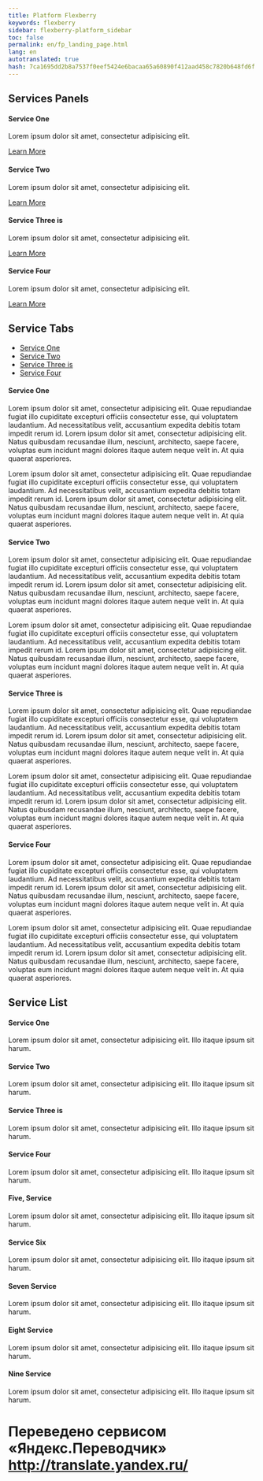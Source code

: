 ```yaml
--- 
title: Platform Flexberry 
keywords: flexberry 
sidebar: flexberry-platform_sidebar 
toc: false 
permalink: en/fp_landing_page.html 
lang: en 
autotranslated: true 
hash: 7ca1695dd2b8a7537f0eef5424e6bacaa65a60890f412aad458c7820b648fd6f 
--- 
```


<div class="row"> 
<div class="col-lg-12"> 
<h2 class="page-header">Services Panels</h2> 
</div> 
<div class="col-md-3 col-sm-6"> 
<div class="panel panel-default text-center"> 
<div class="panel-heading"> 
<span class="fa-stack fa-5x"> 
<i class="fa fa-circle fa-stack-2x text-primary"></i> 
<i class="fa fa-tree fa-stack-1x fa-inverse"></i> 
</span> 
</div> 
<div class="panel-body"> 
<h4>Service One</h4> 
<p>Lorem ipsum dolor sit amet, consectetur adipisicing elit.</p> 
<a href="#" class="btn btn-primary">Learn More</a> 
</div> 
</div> 
</div> 
<div class="col-md-3 col-sm-6"> 
<div class="panel panel-default text-center"> 
<div class="panel-heading"> 
<span class="fa-stack fa-5x"> 
<i class="fa fa-circle fa-stack-2x text-primary"></i> 
<i class="fa fa-car fa-stack-1x fa-inverse"></i> 
</span> 
</div> 
<div class="panel-body"> 
<h4>Service Two</h4> 
<p>Lorem ipsum dolor sit amet, consectetur adipisicing elit.</p> 
<a href="#" class="btn btn-primary">Learn More</a> 
</div> 
</div> 
</div> 
<div class="col-md-3 col-sm-6"> 
<div class="panel panel-default text-center"> 
<div class="panel-heading"> 
<span class="fa-stack fa-5x"> 
<i class="fa fa-circle fa-stack-2x text-primary"></i> 
<i class="fa fa-support fa-stack-1x fa-inverse"></i> 
</span> 
</div> 
<div class="panel-body"> 
<h4>Service Three is</h4> 
<p>Lorem ipsum dolor sit amet, consectetur adipisicing elit.</p> 
<a href="#" class="btn btn-primary">Learn More</a> 
</div> 
</div> 
</div> 
<div class="col-md-3 col-sm-6"> 
<div class="panel panel-default text-center"> 
<div class="panel-heading"> 
<span class="fa-stack fa-5x"> 
<i class="fa fa-circle fa-stack-2x text-primary"></i> 
<i class="fa fa-database fa-stack-1x fa-inverse"></i> 
</span> 
</div> 
<div class="panel-body"> 
<h4>Service Four</h4> 
<p>Lorem ipsum dolor sit amet, consectetur adipisicing elit.</p> 
<a href="#" class="btn btn-primary">Learn More</a> 
</div> 
</div> 
</div> 
</div> 

<!-- Service Tabs --> 
<div class="row"> 
<div class="col-lg-12"> 
<h2 class="page-header">Service Tabs</h2> 
</div> 
<div class="col-lg-12"> 

<ul id="myTab" class="nav nav-tabs nav-justified"> 
<li class="active"><a href="#service-one" data-toggle="tab"><i class="fa fa-tree"></i> Service One</a> 
</li> 
<li class=""><a href="#service-two" data-toggle="tab"><i class="fa fa-car"></i> Service Two</a> 
</li> 
<li class=""><a href="#service-three" data-toggle="tab"><i class="fa fa-support"></i> Service Three is</a> 
</li> 
<li class=""><a href="#service-four" data-toggle="tab"><i class="fa fa-database"></i> Service Four</a> 
</li> 
</ul> 

<div id="myTabContent" class="tab-content"> 
<div class="tab-pane fade active in" id="service-one"> 
<h4>Service One</h4> 
<p>Lorem ipsum dolor sit amet, consectetur adipisicing elit. Quae repudiandae fugiat illo cupiditate excepturi officiis consectetur esse, qui voluptatem laudantium. Ad necessitatibus velit, accusantium expedita debitis totam impedit rerum id. Lorem ipsum dolor sit amet, consectetur adipisicing elit. Natus quibusdam recusandae illum, nesciunt, architecto, saepe facere, voluptas eum incidunt magni dolores itaque autem neque velit in. At quia quaerat asperiores.</p> 
<p>Lorem ipsum dolor sit amet, consectetur adipisicing elit. Quae repudiandae fugiat illo cupiditate excepturi officiis consectetur esse, qui voluptatem laudantium. Ad necessitatibus velit, accusantium expedita debitis totam impedit rerum id. Lorem ipsum dolor sit amet, consectetur adipisicing elit. Natus quibusdam recusandae illum, nesciunt, architecto, saepe facere, voluptas eum incidunt magni dolores itaque autem neque velit in. At quia quaerat asperiores.</p> 
</div> 
<div class="tab-pane fade" id="service-two"> 
<h4>Service Two</h4> 
<p>Lorem ipsum dolor sit amet, consectetur adipisicing elit. Quae repudiandae fugiat illo cupiditate excepturi officiis consectetur esse, qui voluptatem laudantium. Ad necessitatibus velit, accusantium expedita debitis totam impedit rerum id. Lorem ipsum dolor sit amet, consectetur adipisicing elit. Natus quibusdam recusandae illum, nesciunt, architecto, saepe facere, voluptas eum incidunt magni dolores itaque autem neque velit in. At quia quaerat asperiores.</p> 
<p>Lorem ipsum dolor sit amet, consectetur adipisicing elit. Quae repudiandae fugiat illo cupiditate excepturi officiis consectetur esse, qui voluptatem laudantium. Ad necessitatibus velit, accusantium expedita debitis totam impedit rerum id. Lorem ipsum dolor sit amet, consectetur adipisicing elit. Natus quibusdam recusandae illum, nesciunt, architecto, saepe facere, voluptas eum incidunt magni dolores itaque autem neque velit in. At quia quaerat asperiores.</p> 
</div> 
<div class="tab-pane fade" id="service-three"> 
<h4>Service Three is</h4> 
<p>Lorem ipsum dolor sit amet, consectetur adipisicing elit. Quae repudiandae fugiat illo cupiditate excepturi officiis consectetur esse, qui voluptatem laudantium. Ad necessitatibus velit, accusantium expedita debitis totam impedit rerum id. Lorem ipsum dolor sit amet, consectetur adipisicing elit. Natus quibusdam recusandae illum, nesciunt, architecto, saepe facere, voluptas eum incidunt magni dolores itaque autem neque velit in. At quia quaerat asperiores.</p> 
<p>Lorem ipsum dolor sit amet, consectetur adipisicing elit. Quae repudiandae fugiat illo cupiditate excepturi officiis consectetur esse, qui voluptatem laudantium. Ad necessitatibus velit, accusantium expedita debitis totam impedit rerum id. Lorem ipsum dolor sit amet, consectetur adipisicing elit. Natus quibusdam recusandae illum, nesciunt, architecto, saepe facere, voluptas eum incidunt magni dolores itaque autem neque velit in. At quia quaerat asperiores.</p> 
</div> 
<div class="tab-pane fade" id="service-four"> 
<h4>Service Four</h4> 
<p>Lorem ipsum dolor sit amet, consectetur adipisicing elit. Quae repudiandae fugiat illo cupiditate excepturi officiis consectetur esse, qui voluptatem laudantium. Ad necessitatibus velit, accusantium expedita debitis totam impedit rerum id. Lorem ipsum dolor sit amet, consectetur adipisicing elit. Natus quibusdam recusandae illum, nesciunt, architecto, saepe facere, voluptas eum incidunt magni dolores itaque autem neque velit in. At quia quaerat asperiores.</p> 
<p>Lorem ipsum dolor sit amet, consectetur adipisicing elit. Quae repudiandae fugiat illo cupiditate excepturi officiis consectetur esse, qui voluptatem laudantium. Ad necessitatibus velit, accusantium expedita debitis totam impedit rerum id. Lorem ipsum dolor sit amet, consectetur adipisicing elit. Natus quibusdam recusandae illum, nesciunt, architecto, saepe facere, voluptas eum incidunt magni dolores itaque autem neque velit in. At quia quaerat asperiores.</p> 
</div> 
</div> 

</div> 
</div> 

<!-- Service List --> 
<!-- The circle icons use Font Awesome''s stacked icon classes. For more information, visit http://fontawesome.io/examples/ --> 
<div class="row"> 
<div class="col-lg-12"> 
<h2 class="page-header">Service List</h2> 
</div> 
<div class="col-md-4"> 
<div class="media"> 
<div class="pull-left"> 
<span class="fa-stack fa-2x"> 
<i class="fa fa-circle fa-stack-2x text-primary"></i> 
<i class="fa fa-tree fa-stack-1x fa-inverse"></i> 
</span> 
</div> 
<div class="media-body"> 
<h4 class="media-heading">Service One</h4> 
<p>Lorem ipsum dolor sit amet, consectetur adipisicing elit. Illo itaque ipsum sit harum.</p> 
</div> 
</div> 
<div class="media"> 
<div class="pull-left"> 
<span class="fa-stack fa-2x"> 
<i class="fa fa-circle fa-stack-2x text-primary"></i> 
<i class="fa fa-car fa-stack-1x fa-inverse"></i> 
</span> 
</div> 
<div class="media-body"> 
<h4 class="media-heading">Service Two</h4> 
<p>Lorem ipsum dolor sit amet, consectetur adipisicing elit. Illo itaque ipsum sit harum.</p> 
</div> 
</div> 
<div class="media"> 
<div class="pull-left"> 
<span class="fa-stack fa-2x"> 
<i class="fa fa-circle fa-stack-2x text-primary"></i> 
<i class="fa fa-support fa-stack-1x fa-inverse"></i> 
</span> 
</div> 
<div class="media-body"> 
<h4 class="media-heading">Service Three is</h4> 
<p>Lorem ipsum dolor sit amet, consectetur adipisicing elit. Illo itaque ipsum sit harum.</p> 
</div> 
</div> 
</div> 
<div class="col-md-4"> 
<div class="media"> 
<div class="pull-left"> 
<span class="fa-stack fa-2x"> 
<i class="fa fa-circle fa-stack-2x text-primary"></i> 
<i class="fa fa-database fa-stack-1x fa-inverse"></i> 
</span> 
</div> 
<div class="media-body"> 
<h4 class="media-heading">Service Four</h4> 
<p>Lorem ipsum dolor sit amet, consectetur adipisicing elit. Illo itaque ipsum sit harum.</p> 
</div> 
</div> 
<div class="media"> 
<div class="pull-left"> 
<span class="fa-stack fa-2x"> 
<i class="fa fa-circle fa-stack-2x text-primary"></i> 
<i class="fa fa-bomb fa-stack-1x fa-inverse"></i> 
</span> 
</div> 
<div class="media-body"> 
<h4 class="media-heading">Five, Service</h4> 
<p>Lorem ipsum dolor sit amet, consectetur adipisicing elit. Illo itaque ipsum sit harum.</p> 
</div> 
</div> 
<div class="media"> 
<div class="pull-left"> 
<span class="fa-stack fa-2x"> 
<i class="fa fa-circle fa-stack-2x text-primary"></i> 
<i class="fa fa-bank fa-stack-1x fa-inverse"></i> 
</span> 
</div> 
<div class="media-body"> 
<h4 class="media-heading">Service Six</h4> 
<p>Lorem ipsum dolor sit amet, consectetur adipisicing elit. Illo itaque ipsum sit harum.</p> 
</div> 
</div> 
</div> 
<div class="col-md-4"> 
<div class="media"> 
<div class="pull-left"> 
<span class="fa-stack fa-2x"> 
<i class="fa fa-circle fa-stack-2x text-primary"></i> 
<i class="fa fa-paper-plane fa-stack-1x fa-inverse"></i> 
</span> 
</div> 
<div class="media-body"> 
<h4 class="media-heading">Seven Service</h4> 
<p>Lorem ipsum dolor sit amet, consectetur adipisicing elit. Illo itaque ipsum sit harum.</p> 
</div> 
</div> 
<div class="media"> 
<div class="pull-left"> 
<span class="fa-stack fa-2x"> 
<i class="fa fa-circle fa-stack-2x text-primary"></i> 
<i class="fa fa-space-shuttle fa-stack-1x fa-inverse"></i> 
</span> 
</div> 
<div class="media-body"> 
<h4 class="media-heading">Eight Service</h4> 
<p>Lorem ipsum dolor sit amet, consectetur adipisicing elit. Illo itaque ipsum sit harum.</p> 
</div> 
</div> 
<div class="media"> 
<div class="pull-left"> 
<span class="fa-stack fa-2x"> 
<i class="fa fa-circle fa-stack-2x text-primary"></i> 
<i class="fa fa-recycle fa-stack-1x fa-inverse"></i> 
</span> 
</div> 
<div class="media-body"> 
<h4 class="media-heading">Nine Service</h4> 
<p>Lorem ipsum dolor sit amet, consectetur adipisicing elit. Illo itaque ipsum sit harum.</p> 
</div> 
</div> 
</div> 
</div> 



 # Переведено сервисом «Яндекс.Переводчик» http://translate.yandex.ru/